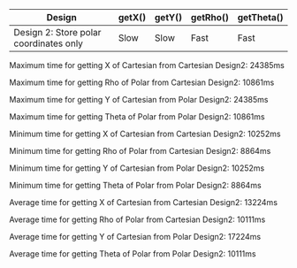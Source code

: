 | Design | getX() | getY() | getRho()| getTheta()|
| --- | --- | --- |--- | --- | 
| Design 2: Store polar coordinates only | Slow | Slow | Fast | Fast|


Maximum time for getting X of Cartesian from Cartesian Design2: 24385ms

Maximum time for getting Rho of Polar from Cartesian Design2: 10861ms

Maximum time for getting Y of Cartesian from Polar Design2: 24385ms

Maximum time for getting Theta of Polar from Polar Design2: 10861ms

Minimum time for getting X of Cartesian from Cartesian Design2: 10252ms

Minimum time for getting Rho of Polar from Cartesian Design2: 8864ms

Minimum time for getting Y of Cartesian from Polar Design2: 10252ms

Minimum time for getting Theta of Polar from Polar Design2: 8864ms

Average time for getting X of Cartesian from Cartesian Design2: 13224ms

Average time for getting Rho of Polar from Cartesian Design2: 10111ms

Average time for getting Y of Cartesian from Polar Design2: 17224ms

Average time for getting Theta of Polar from Polar Design2: 10111ms
